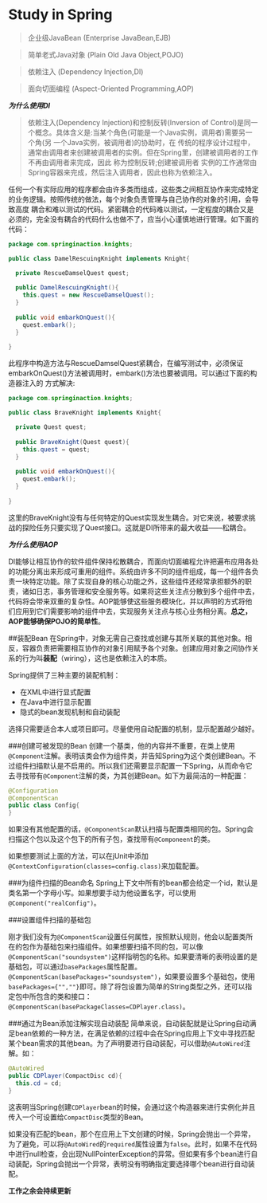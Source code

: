# Study in Spring 
> 企业级JavaBean    (Enterprise JavaBean,EJB)  

> 简单老式Java对象   (Plain Old Java Object,POJO) 

> 依赖注入          (Dependency Injection,DI) 

> 面向切面编程       (Aspect-Oriented Programming,AOP)

***为什么使用DI***

>依赖注入(Dependency Injection)和控制反转(Inversion of Control)是同一个概念。具体含义是:当某个角色(可能是一个Java实例，调用者)需要另一个角(另
>一个Java实例，被调用者)的协助时，在 传统的程序设计过程中，通常由调用者来创建被调用者的实例。但在Spring里，创建被调用者的工作不再由调用者来完成，因此
>称为控制反转;创建被调用者 实例的工作通常由Spring容器来完成，然后注入调用者，因此也称为依赖注入。

任何一个有实际应用的程序都会由许多类而组成，这些类之间相互协作来完成特定的业务逻辑。按照传统的做法，每个对象负责管理与自己协作的对象的引用，会导致高度
耦合和难以测试的代码。紧密耦合的代码难以测试，一定程度的耦合又是必须的，完全没有耦合的代码什么也做不了，应当小心谨慎地进行管理。如下面的代码：

```java
package com.springinaction.knights;

public class DamelRescuingKnight implements Knight{

  private RescueDamselQuest quest;
  
  public DamelRescuingKnight(){
    this.quest = new RescueDamselQuest();
  }
  
  public void embarkOnQuest(){
    quest.embark();
  }
  
}
```

此程序中构造方法与RescueDamselQuest紧耦合，在编写测试中，必须保证embarkOnQuest()方法被调用时，embark()方法也要被调用。可以通过下面的构造器注入的
方式解决:

```java
package com.springinaction.knights;

public class BraveKnight implements Knight{

  private Quest quest;
  
  public BraveKnight(Quest quest){
    this.quest = quest;
  }
  
  public void embarkOnQuest(){
    quest.embark();
  }
  
}
```

这里的BraveKnight没有与任何特定的Quest实现发生耦合。对它来说，被要求挑战的探险任务只要实现了Quest接口。这就是DI所带来的最大收益——松耦合。

***为什么使用AOP***

DI能够让相互协作的软件组件保持松散耦合，而面向切面编程允许把遍布应用各处的功能分离出来形成可重用的组件。系统由许多不同的组件组成，每一个组件各负责一块特定功能。除了实现自身的核心功能之外，这些组件还经常承担额外的职责，诸如日志，事务管理和安全服务等。如果将这些关注点分散到多个组件中去，代码将会带来双重的复杂性。AOP能够使这些服务模块化，并以声明的方式将他们应用到它们需要影响的组件中去，实现服务关注点与核心业务相分离。**总之，AOP能够确保POJO的简单性**。

##装配Bean
在Spring中，对象无需自己查找或创建与其所关联的其他对象。相反，容器负责把需要相互协作的对象引用赋予各个对象。创建应用对象之间协作关系的行为叫**装配**（wiring），这也是依赖注入的本质。

Spring提供了三种主要的装配机制：

- 在XML中进行显式配置
- 在Java中进行显示配置
- 隐式的bean发现机制和自动装配

选择只需要适合本人或项目即可。尽量使用自动配置的机制，显示配置越少越好。

###创建可被发现的Bean
创建一个基类，他的内容并不重要，在类上使用`@Component`注解。表明该类会作为组件类，并告知Spring为这个类创建Bean。不过组件扫描默认是不启用的。所以我们还需要显示配置一下Spring，从而命令它去寻找带有`@Component`注解的类，为其创建Bean。如下为最简洁的一种配置：

```java
@Configuration
@ComponentScan
public class Config{
}
```

如果没有其他配置的话，`@ComponentScan`默认扫描与配置类相同的包。Spring会扫描这个包以及这个包下的所有子包，查找带有`@Componeent`的类。

如果想要测试上面的方法，可以在jUnit中添加`@ContextConfiguration(classes=config.class)`来加载配置。

###为组件扫描的Bean命名
Spring上下文中所有的bean都会给定一个id，默认是类名第一个字母小写。如果想要手动为他设置名字，可以使用`@Component("realConfig")`。

###设置组件扫描的基础包

刚才我们没有为`@ComponentScan`设置任何属性，按照默认规则，他会以配置类所在的包作为基础包来扫描组件。如果想要扫描不同的包，可以像`@ComponentScan("soundsystem")`这样指明包的名称。如果要清晰的表明设置的是基础包，可以通过`basePackages`属性配置。`@ComponentScan(basePackages="soundsystem")`，如果要设置多个基础包，使用`basePackages={"",""}`即可。除了将包设置为简单的String类型之外，还可以指定包中所包含的类和接口：`@ComponentScan(basePackageClasses=CDPlayer.class)`。

###通过为Bean添加注解实现自动装配
简单来说，自动装配就是让Spring自动满足bean依赖的一种方法，在满足依赖的过程中会在Spring应用上下文中寻找匹配某个bean需求的其他bean。为了声明要进行自动装配，可以借助`@AutoWired`注解。如：

```java
@AutoWired
public CDPlayer(CompactDisc cd){
  this.cd = cd;
}
```

这表明当Spring创建`CDPlayer`bean的时候，会通过这个构造器来进行实例化并且传入一个可设置给`CompactDisc`类型的Bean。

如果没有匹配的bean，那个在应用上下文创建的时候，Spring会抛出一个异常，为了避免，可以将`@AutoWired`的`required`属性设置为`false`。此时，如果不在代码中进行null检查，会出现NullPointerException的异常。但如果有多个bean进行自动装配，Spring会抛出一个异常，表明没有明确指定要选择哪个bean进行自动装配。



**工作之余会持续更新**
